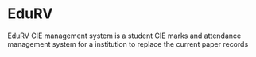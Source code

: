 # EduRV
EduRV CIE management system is a student CIE marks and attendance management system for a institution to replace the current paper records
